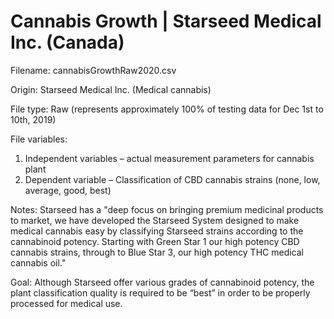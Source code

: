 # Cannabis Growth | Starseed Medical Inc. (Canada)

Filename: cannabisGrowthRaw2020.csv

Origin: Starseed Medical Inc. (Medical cannabis)

File type: Raw (represents approximately 100% of testing data for Dec 1st to 10th, 2019)

File variables:
1. Independent variables – actual measurement parameters for cannabis plant
2. Dependent variable – Classification of CBD cannabis strains (none, low, average, good, best)

Notes:
Starseed has a "deep focus on bringing premium medicinal products to market, we have developed the Starseed System designed to make medical cannabis easy by classifying Starseed strains according to the cannabinoid potency. Starting with Green Star 1 our high potency CBD cannabis strains, through to Blue Star 3, our high potency THC medical cannabis oil."

Goal:
Although Starseed offer various grades of cannabinoid potency, the plant classification quality is
required to be “best” in order to be properly processed for medical use.
